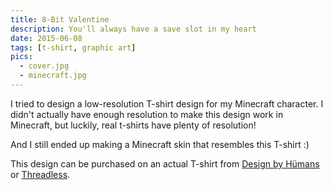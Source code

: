 ```yaml
---
title: 8-Bit Valentine
description: You'll always have a save slot in my heart
date: 2015-06-08
tags: [t-shirt, graphic art]
pics:
  - cover.jpg
  - minecraft.jpg
---
```

I tried to design a low-resolution T-shirt design for my Minecraft character. I didn't actually have enough resolution to make this design work in Minecraft, but luckily, real t-shirts have plenty of resolution!

And I still ended up making a Minecraft skin that resembles this T-shirt :)

This design can be purchased on an actual T-shirt from [Design by Hümans](https://www.designbyhumans.com/shop/t-shirt/men/8-bit-valentine/242422/) or [Threadless](https://www.threadless.com/shop/@skrapion/design/8-bit-valentine).